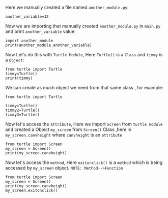 Here we manually created a file named `another_module.py`:
```
another_variable=12
```
Now we are importing that manually created `another_module.py` in `main.py` and print `another_variable` value:
```
import another_module
print(another_module.another_variable)
```

Now Let's do this with `Turtle Module`, Here `Turtle()` is a `Class` and `timmy` is a `Object`:
```
from turtle import Turtle
timmy=Turtle()
print(timmy)
```
We can create as much object we need from that same class , for example:
```
from turtle import Turtle

timmy=Turtle()
timmy2=Turtle()
timmy3=Turtle()
```
Now let's access the `attribute`, Here we import `Screen` from `turtle module` and created a Object `my_screen` from `Screen()` Class ,here in `my_screen.canvheight` where `canvheight` is an `attribute`
```
from turtle import Screen
my_screen = Screen()
print(my_screen.canvheight)
```
Now let's access the `method`, Here `exitonclick()` is a `method` which is being accessed by `my_screen` object. `NOTE: Method-->Function`
```
from turtle import Screen
my_screen = Screen()
print(my_screen.canvheight)
my_screen.exitonclick()
```